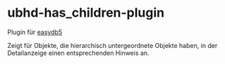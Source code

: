 # ubhd-has_children-plugin

Plugin für [easydb5](https://www.programmfabrik.de/easydb)

Zeigt für Objekte, die hierarchisch untergeordnete Objekte haben, in der Detailanzeige einen entsprechenden Hinweis an.
